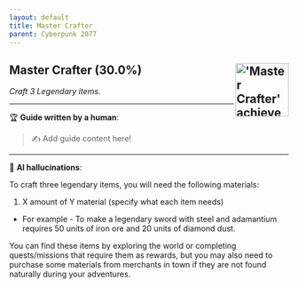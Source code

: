 ```yaml
---
layout: default
title: Master Crafter
parent: Cyberpunk 2077
---
```


## Master Crafter (30.0%) <img align="right" src="https://cdn.cloudflare.steamstatic.com/steamcommunity/public/images/apps/1091500/0b30a85424064ad230d3d0b0101fb2f4c731366d.jpg" alt="'Master Crafter' achievement icon" width="96" height="96">

_Craft 3 Legendary items._

---

:trophy: **Guide written by a human**:

> :writing_hand: Add guide content here!

---

:robot: **AI hallucinations**:

To craft three legendary items, you will need the following materials:

1. X amount of Y material (specify what each item needs)

- For example - To make a legendary sword with steel and adamantium requires 50 units of iron ore and 20 units of diamond dust.

You can find these items by exploring the world or completing quests/missions that require them as rewards, but you may also need to purchase some materials from merchants in town if they are not found naturally during your adventures.
